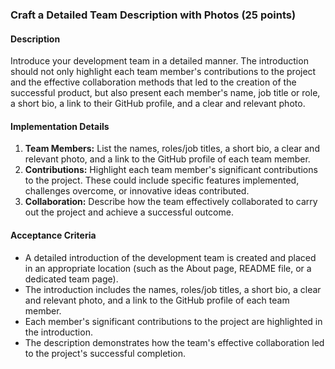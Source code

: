 ### Craft a Detailed Team Description with Photos (25 points)

#### Description

Introduce your development team in a detailed manner. The introduction should not only highlight each team member's contributions to the project and the effective collaboration methods that led to the creation of the successful product, but also present each member's name, job title or role, a short bio, a link to their GitHub profile, and a clear and relevant photo.

#### Implementation Details

1. **Team Members:** List the names, roles/job titles, a short bio, a clear and relevant photo, and a link to the GitHub profile of each team member.
2. **Contributions:** Highlight each team member's significant contributions to the project. These could include specific features implemented, challenges overcome, or innovative ideas contributed.
3. **Collaboration:** Describe how the team effectively collaborated to carry out the project and achieve a successful outcome.

#### Acceptance Criteria

- A detailed introduction of the development team is created and placed in an appropriate location (such as the About page, README file, or a dedicated team page).
- The introduction includes the names, roles/job titles, a short bio, a clear and relevant photo, and a link to the GitHub profile of each team member.
- Each member's significant contributions to the project are highlighted in the introduction.
- The description demonstrates how the team's effective collaboration led to the project's successful completion.
